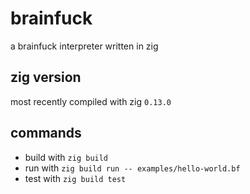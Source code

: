 # brainfuck

a brainfuck interpreter written in zig

## zig version

most recently compiled with zig `0.13.0`

## commands

* build with `zig build`
* run with `zig build run -- examples/hello-world.bf`
* test with `zig build test`
